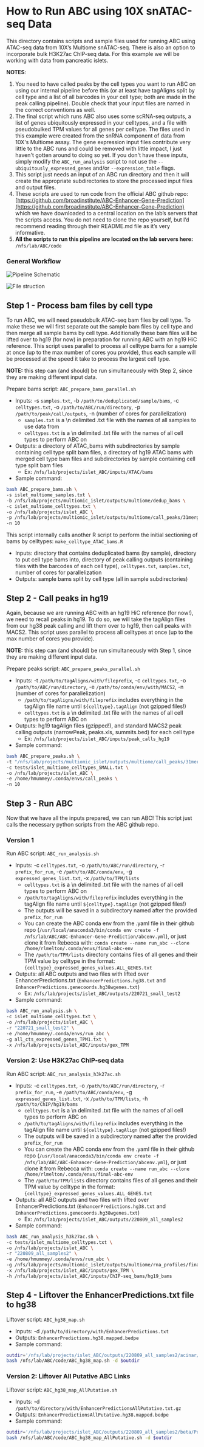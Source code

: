 # How to Run ABC using 10X snATAC-seq Data

This directory contains scripts and sample files used for running ABC using ATAC-seq data from 10X’s Multiome snATAC-seq. There is also an option to incorporate bulk H3K27ac ChIP-seq data. For this example we will be working with data from pancreatic islets. 

**NOTES**: 

1. You need to have called peaks by the cell types you want to run ABC on using our internal pipeline before this (or at least have tagAligns split by cell type and a list of all barcodes in your cell type; both are made in the peak calling pipeline). Double check that your input files are named in the correct conventions as well. 
2. The final script which runs ABC also uses some scRNA-seq outputs, a list of genes ubiquitously expressed in your celltypes, and a file with pseudobulked TPM values for all genes per celltype. The files used in this example were created from the snRNA component of data from 10X's Multiome assay. The gene expression input files contribute very little to the ABC runs and could be removed with little impact, I just haven't gotten around to doing so yet. If you don't have these inputs, simply modify the `ABC_run_analysis` script to not use the `--ubiquitously_expressed_genes` and/or `--expression_table` flags.
3. This script just needs an input of an ABC run directory and then it will create the appropriate subdirectories to store the processed input files and output files.
4. These scripts are used to run code from the official ABC github repo: [https://github.com/broadinstitute/ABC-Enhancer-Gene-Prediction](https://github.com/broadinstitute/ABC-Enhancer-Gene-Prediction) which we have downloaded to a central location on the lab’s servers that the scripts access. You do not need to clone the repo yourself, but I’d recommend reading through their README.md file as it’s very informative.
5. **All the scripts to run this pipeline are located on the lab servers here:** `/nfs/lab/ABC/code`

### General Workflow

![Pipeline Schematic](pipeline_graphic.png)

![File struction](file_structure.png)

## Step 1 - Process bam files by cell type

To run ABC, we will need pseudobulk ATAC-seq bam files by cell type. To make these we will first separate out the sample bam files by cell type and then merge all sample bams by cell type. Additionally these bam files will be lifted over to hg19 (for now) in preparation for running ABC with an hg19 HiC reference. This script uses parallel to process all celltype bams for a sample at once (up to the max number of cores you provide), thus each sample will be processed at the speed it take to process the largest cell type. 

**NOTE:** this step can (and should) be run simultaneously with Step 2, since they are making different input data.

Prepare bams script: `ABC_prepare_bams_parallel.sh`

- Inputs: -s `samples.txt`, -b `/path/to/deduplicated/sample/bams`, -c `celltypes.txt`, -o `/path/to/ABC/run/directory`, -p `/path/to/peak/call/outputs`, -n (number of cores for parallelization)
    - `samples.txt` is a \n delimited .txt file with the names of all samples to use data from
    - `celltypes.txt` is a \n delimited .txt file with the names of all cell types to perform ABC on
- Outputs: a directory of ATAC_bams with subdirectories by sample containing cell type split bam files, a directory of hg19 ATAC bams with merged cell type bam files and subdirectories by sample containing cell type split bam files
    - Ex: `/nfs/lab/projects/islet_ABC/inputs/ATAC/bams`
- Sample command:

```bash
bash ABC_prepare_bams.sh \
-s islet_multiome_samples.txt \
-b /nfs/lab/projects/multiomic_islet/outputs/multiome/dedup_bams \
-c islet_multiome_celltypes.txt \
-o /nfs/lab/projects/islet_ABC \
-p /nfs/lab/projects/multiomic_islet/outputs/multiome/call_peaks/31mergedPeaks_final_majorCTs \
-n 10
```

This script internally calls another R script to perform the initial sectioning of bams by celltypes: `make_celltype_ATAC_bams.R`

- Inputs: directory that contains deduplicated bams (by sample), directory to put cell type bams into, directory of peak calling outputs (containing files with the barcodes of each cell type), `celltypes.txt`, `samples.txt`, number of cores for parallelization
- Outputs: sample bams split by cell type (all in sample subdirectories)

## Step 2 - Call peaks in hg19

Again, because we are running ABC with an hg19 HiC reference (for now!), we need to recall peaks in hg19. To do so, we will take the tagAlign files from our hg38 peak calling and lift them over to hg19, then call peaks with MACS2. This script uses parallel to process all celltypes at once (up to the max number of cores you provide).

**NOTE:** this step can (and should) be run simultaneously with Step 1, since they are making different input data.

Prepare peaks script: `ABC_prepare_peaks_parallel.sh`

- Inputs: -t `/path/to/tagAligns/with/fileprefix`, -c `celltypes.txt`, -o `/path/to/ABC/run/directory`, -e `/path/to/conda/env/with/MACS2`, -n (number of cores for parallelization)
    - `/path/to/tagAligns/with/fileprefix` includes everything in the tagAlign file name until `${celltype}.tagAlign` (not gzipped files!)
    - `celltypes.txt` is a \n delimited .txt file with the names of all cell types to perform ABC on
- Outputs: hg19 tagAlign files (gzipped!), and standard MACS2 peak calling outputs (narrowPeak, peaks.xls, summits.bed) for each cell type
    - Ex: `/nfs/lab/projects/islet_ABC/inputs/peak_calls_hg19`
- Sample command:

```bash
bash ABC_prepare_peaks.sh \
-t "/nfs/lab/projects/multiomic_islet/outputs/multiome/call_peaks/31mergedPeaks_final_majorCTs/split." \
-c tests/islet_multiome_celltypes_SMALL.txt \
-o /nfs/lab/projects/islet_ABC \
-e /home/hmummey/.conda/envs/call_peaks \
-n 10
```

## Step 3 - Run ABC

Now that we have all the inputs prepared, we can run ABC! This script just calls the necessary python scripts from the ABC github repo. 

### Version 1

Run ABC script: `ABC_run_analysis.sh`

- Inputs: -c `celltypes.txt`, -o `/path/to/ABC/run/directory`, -r `prefix_for_run`, -e `/path/to/ABC/conda/env`, -g `expressed_genes_list.txt`, -x `/path/to/TPM/lists`
    - `celltypes.txt` is a \n delimited .txt file with the names of all cell types to perform ABC on
    - `/path/to/tagAligns/with/fileprefix` includes everything in the tagAlign file name until `${celltype}.tagAlign` (not gzipped files!)
    - The outputs will be saved in a subdirectory named after the provided `prefix_for_run`
    - You can create the ABC conda env from the .yaml file in their github repo (`/usr/local/anaconda3/bin/conda env create -f /nfs/lab/ABC/ABC-Enhancer-Gene-Prediction/abcenv.yml`), or just clone it from Rebecca with: `conda create --name run_abc --clone /home/rlmelton/.conda/envs/final-abc-env`
    - The `/path/to/TPM/lists` directory contains files of all genes and their TPM value by celltype in the format: `{celltype}_expressed_genes_values.ALL_GENES.txt`
- Outputs: all ABC outputs and two files with lifted over EnhancerPredictions.txt (`EnhancerPredictions.hg38.txt` and `EnhancerPredictions.genecoords.hg38wgenes.txt`)
    - Ex: `/nfs/lab/projects/islet_ABC/outputs/220721_small_test2`
- Sample command:

```bash
bash ABC_run_analysis.sh \
-c islet_multiome_celltypes.txt \
-o /nfs/lab/projects/islet_ABC \
-r "220721_small_test2" \
-e /home/hmummey/.conda/envs/run_abc \
-g all_cts_expressed_genes_TPM1.txt \
-x /nfs/lab/projects/islet_ABC/inputs/gex_TPM 
```

### Version 2: Use H3K27ac ChIP-seq data

Run ABC script: `ABC_run_analysis_h3k27ac.sh`

- Inputs: -c `celltypes.txt`, -o `/path/to/ABC/run/directory`, -r `prefix_for_run`, -e `/path/to/ABC/conda/env`, -g `expressed_genes_list.txt`, -x `/path/to/TPM/lists`, -h `/path/to/ChIP/hg19/bams`
    - `celltypes.txt` is a \n delimited .txt file with the names of all cell types to perform ABC on
    - `/path/to/tagAligns/with/fileprefix` includes everything in the tagAlign file name until `${celltype}.tagAlign` (not gzipped files!)
    - The outputs will be saved in a subdirectory named after the provided `prefix_for_run`
    - You can create the ABC conda env from the .yaml file in their github repo (`/usr/local/anaconda3/bin/conda env create -f /nfs/lab/ABC/ABC-Enhancer-Gene-Prediction/abcenv.yml`), or just clone it from Rebecca with: `conda create --name run_abc --clone /home/rlmelton/.conda/envs/final-abc-env`
    - The `/path/to/TPM/lists` directory contains files of all genes and their TPM value by celltype in the format: `{celltype}_expressed_genes_values.ALL_GENES.txt`
- Outputs: all ABC outputs and two files with lifted over EnhancerPredictions.txt (`EnhancerPredictions.hg38.txt` and `EnhancerPredictions.genecoords.hg38wgenes.txt`)
    - Ex: `/nfs/lab/projects/islet_ABC/outputs/220809_all_samples2`
- Sample command:

```bash
bash ABC_run_analysis_h3k27ac.sh \
-c tests/islet_multiome_celltypes.txt \
-o /nfs/lab/projects/islet_ABC \
-r "220809_all_samples2" \
-e /home/hmummey/.conda/envs/run_abc \
-g /nfs/lab/projects/multiomic_islet/outputs/multiome/rna_profiles/final_clustering/major_TPM/all_cts_expressed_genes_TPM1.txt \
-x /nfs/lab/projects/islet_ABC/inputs/gex_TPM \
-h /nfs/lab/projects/islet_ABC/inputs/ChIP-seq_bams/hg19_bams 
```

## Step 4 - Liftover the EnhancerPredictions.txt file to hg38

Liftover script: `ABC_hg38_map.sh`

- Inputs: -d `/path/to/directory/with/EnhancerPredictions.txt`
- Outputs: `EnhancerPredictions.hg38.mapped.bedpe`
- Sample command: 

```bash
outdir='/nfs/lab/projects/islet_ABC/outputs/220809_all_samples2/acinar/Prediction'
bash /nfs/lab/ABC/code/ABC_hg38_map.sh -d $outdir
```

### Version 2: Liftover All Putative ABC Links

Liftover script: `ABC_hg38_map_AllPutative.sh`

- Inputs: -d `/path/to/directory/with/EnhancerPredictionsAllPutative.txt.gz`
- Outputs: `EnhancerPredictionsAllPutative.hg38.mapped.bedpe`
- Sample command: 

```bash
outdir='/nfs/lab/projects/islet_ABC/outputs/220809_all_samples2/beta/Prediction'
bash /nfs/lab/ABC/code/ABC_hg38_map_AllPutative.sh -d $outdir
```
